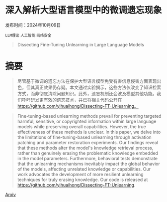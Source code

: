 # 深入解析大型语言模型中的微调遗忘现象

发布时间：2024年10月09日

`LLM理论` `人工智能` `网络安全`

> Dissecting Fine-Tuning Unlearning in Large Language Models

# 摘要

> 尽管基于微调的遗忘方法在保护大型语言模型免受有害信息侵害方面表现出色，但其真正效果仍存疑。本文通过实验揭示，这些方法仅改变了知识检索方式，而非彻底清除问题知识。此外，遗忘机制还会波及模型其他功能。我们呼吁研发更有效的遗忘技术，并已将相关代码公开在 https://github.com/yihuaihong/Dissecting-FT-Unlearning。

> Fine-tuning-based unlearning methods prevail for preventing targeted harmful, sensitive, or copyrighted information within large language models while preserving overall capabilities. However, the true effectiveness of these methods is unclear. In this paper, we delve into the limitations of fine-tuning-based unlearning through activation patching and parameter restoration experiments. Our findings reveal that these methods alter the model's knowledge retrieval process, rather than genuinely erasing the problematic knowledge embedded in the model parameters. Furthermore, behavioral tests demonstrate that the unlearning mechanisms inevitably impact the global behavior of the models, affecting unrelated knowledge or capabilities. Our work advocates the development of more resilient unlearning techniques for truly erasing knowledge. Our code is released at https://github.com/yihuaihong/Dissecting-FT-Unlearning.

[Arxiv](https://arxiv.org/abs/2410.06606)